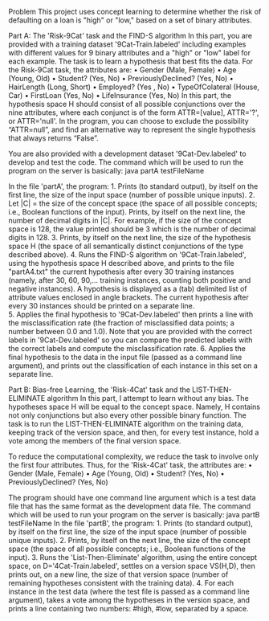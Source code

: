 Problem
This project uses concept learning to determine whether the risk of defaulting on a loan is "high" or "low," based on a set of binary attributes. 

Part A: The 'Risk-9Cat' task and the FIND-S algorithm
In this part, you are provided with a training dataset '9Cat-Train.labeled' including examples with different values for 9 binary attributes and a "high" or "low" label for each example. The task is to learn a hypothesis that best fits the data. For the Risk-9Cat task, the attributes are:
	•	Gender (Male, Female)
	•	Age (Young, Old)
	•	Student? (Yes, No)
	•	PreviouslyDeclined? (Yes, No)
	•	HairLength (Long, Short)
	•	Employed? (Yes , No)
	•	TypeOfColateral (House, Car)
	•	FirstLoan (Yes, No)
	•	LifeInsurance (Yes, No)
In this part, the hypothesis space H should consist of all possible conjunctions over the nine attributes, where each conjunct is of the form ATTR=[value], ATTR='?', or ATTR='null'.  In the program, you can choose to exclude the possibility “ATTR=null”, and find an alternative way to represent the single hypothesis that always returns “False”.

You are also provided with a development dataset '9Cat-Dev.labeled' to develop and test the code.
The command which will be used to run the program on the server is basically:
java partA testFileName

In the file 'partA', the program:
	1.	Prints (to standard output), by itself on the first line, the size of the input space (number of possible unique inputs).
	2.	Let |C| = the size of the concept space (the space of all possible concepts; i.e., Boolean functions of the input). Prints, by itself on the next line, the number of decimal digits in |C|. 
    For example, if the size of the concept space is 128, the value printed should be 3 which is the number of decimal digits in 128. 
	3.	Prints, by itself on the next line, the size of the hypothesis space H (the space of all semantically distinct conjunctions of the type described above).
	4.	Runs the FIND-S algorithm on '9Cat-Train.labeled', using the hypothesis space H described above, and prints to the file "partA4.txt" the current hypothesis after every 30 training instances (namely, after 30, 60, 90,... training instances, counting both positive and negative instances). A hypothesis is displayed as a (tab) delimited list of attribute values enclosed in angle brackets. The current hypothesis after every 30 instances should be printed on a separate line.  
	5.	Applies the final hypothesis to '9Cat-Dev.labeled' then prints a line with the misclassification rate (the fraction of misclassified data points; a number between 0.0 and 1.0). Note that you are provided with the correct labels in '9Cat-Dev.labeled' so you can compare the predicted labels with the correct labels and compute the misclassification rate.
	6.	Applies the final hypothesis to the data in the input file (passed as a command line argument), and prints out the classification of each instance in this set on a separate line.

Part B: Bias-free Learning, the 'Risk-4Cat' task and the LIST-THEN-ELIMINATE algorithm
In this part, I attempt to learn without any bias. The hypotheses space H will be equal to the concept space. Namely, H contains not only conjunctions but also every other possible binary function. The task is to run the LIST-THEN-ELIMINATE algorithm on the training data, keeping track of the version space, and then, for every test instance, hold a vote among the members of the final version space.

To reduce the computational complexity, we reduce the task to involve only the first four attributes. Thus, for the 'Risk-4Cat' task, the attributes are:
	•	Gender (Male, Female)
	•	Age (Young, Old)
	•	Student? (Yes, No)
	•	PreviouslyDeclined? (Yes, No)

The program should have one command line argument which is a test data file that has the same format as the development data file. The command which will be used to run your program on the server is basically:
java partB testFileName
In the file 'partB', the program:
	1.	Prints (to standard output), by itself on the first line, the size of the input space (number of possible unique inputs).
	2.	Prints, by itself on the next line, the size of the concept space (the space of all possible concepts; i.e., Boolean functions of the input).
	3.	Runs the 'List-Then-Eliminate' algorithm, using the entire concept space, on D='4Cat-Train.labeled', settles on a version space VS(H,D), then prints out, on a new line, the size of that version space (number of remaining hypotheses consistent with the training data).
	4.	For each instance in the test data (where the test file is passed as a command line argument), takes a vote among the hypotheses in the version space, and prints a line containing two numbers: #high, #low, separated by a space.
